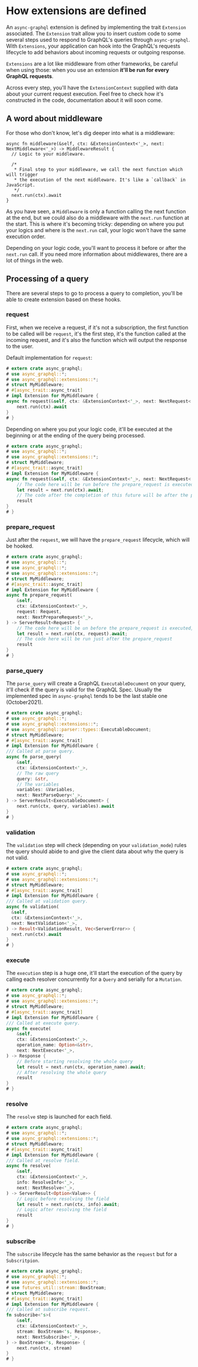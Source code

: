 # How extensions are defined

An `async-graphql` extension is defined by implementing the trait `Extension` associated. The `Extension` trait allow you to insert custom code to some several steps used to respond to GraphQL's queries through `async-graphql`. With `Extensions`, your application can hook into the GraphQL's requests lifecycle to add behaviors about incoming requests or outgoing response.

`Extensions` are a lot like middleware from other frameworks, be careful when using those: when you use an extension **it'll be run for every GraphQL requests**.

Across every step, you'll have the `ExtensionContext` supplied with data about your current request execution. Feel free to check how it's constructed in the code, documentation about it will soon come.

## A word about middleware

For those who don't know, let's dig deeper into what is a middleware:

```rust,ignore
async fn middleware(&self, ctx: &ExtensionContext<'_>, next: NextMiddleware<'_>) -> MiddlewareResult {
  // Logic to your middleware.

  /*
   * Final step to your middleware, we call the next function which will trigger
   * the execution of the next middleware. It's like a `callback` in JavaScript.
   */
  next.run(ctx).await
}
```

As you have seen, a `Middleware` is only a function calling the next function at the end, but we could also do a middleware with the `next.run` function at the start. This is where it's becoming tricky: depending on where you put your logics and where is the `next.run` call, your logic won't have the same execution order.


Depending on your logic code, you'll want to process it before or after the `next.run` call. If you need more information about middlewares, there are a lot of things in the web.

## Processing of a query

There are several steps to go to process a query to completion, you'll be able to create extension based on these hooks.

### request

First, when we receive a request, if it's not a subscription, the first function to be called will be `request`, it's the first step, it's the function called at the incoming request, and it's also the function which will output the response to the user.

Default implementation for `request`:

```rust
# extern crate async_graphql;
# use async_graphql::*;
# use async_graphql::extensions::*;
# struct MyMiddleware;
# #[async_trait::async_trait]
# impl Extension for MyMiddleware {
async fn request(&self, ctx: &ExtensionContext<'_>, next: NextRequest<'_>) -> Response {
    next.run(ctx).await
}
# }
```

Depending on where you put your logic code, it'll be executed at the beginning or at the ending of the query being processed.


```rust
# extern crate async_graphql;
# use async_graphql::*;
# use async_graphql::extensions::*;
# struct MyMiddleware;
# #[async_trait::async_trait]
# impl Extension for MyMiddleware {
async fn request(&self, ctx: &ExtensionContext<'_>, next: NextRequest<'_>) -> Response {
    // The code here will be run before the prepare_request is executed.
    let result = next.run(ctx).await;
    // The code after the completion of this future will be after the processing, just before sending the result to the user.
    result
}
# }
```

### prepare_request

Just after the `request`, we will have the `prepare_request` lifecycle, which will be hooked. 

```rust
# extern crate async_graphql;
# use async_graphql::*;
# use async_graphql::*;
# use async_graphql::extensions::*;
# struct MyMiddleware;
# #[async_trait::async_trait]
# impl Extension for MyMiddleware {
async fn prepare_request(
    &self,
    ctx: &ExtensionContext<'_>,
    request: Request,
    next: NextPrepareRequest<'_>,
) -> ServerResult<Request> {
    // The code here will be un before the prepare_request is executed, just after the request lifecycle hook.
    let result = next.run(ctx, request).await;
    // The code here will be run just after the prepare_request
    result
}
# }
```

### parse_query

The `parse_query` will create a GraphQL `ExecutableDocument` on your query, it'll check if the query is valid for the GraphQL Spec. Usually the implemented spec in `async-graphql` tends to be the last stable one (October2021).

```rust
# extern crate async_graphql;
# use async_graphql::*;
# use async_graphql::extensions::*;
# use async_graphql::parser::types::ExecutableDocument;
# struct MyMiddleware;
# #[async_trait::async_trait]
# impl Extension for MyMiddleware {
/// Called at parse query.
async fn parse_query(
    &self,
    ctx: &ExtensionContext<'_>,
    // The raw query
    query: &str,
    // The variables
    variables: &Variables,
    next: NextParseQuery<'_>,
) -> ServerResult<ExecutableDocument> {
    next.run(ctx, query, variables).await
}
# }
```

### validation

The `validation` step will check (depending on your `validation_mode`) rules the query should abide to and give the client data about why the query is not valid.

```rust
# extern crate async_graphql;
# use async_graphql::*;
# use async_graphql::extensions::*;
# struct MyMiddleware;
# #[async_trait::async_trait]
# impl Extension for MyMiddleware {
/// Called at validation query.
async fn validation(
  &self,
  ctx: &ExtensionContext<'_>,
  next: NextValidation<'_>,
) -> Result<ValidationResult, Vec<ServerError>> {
  next.run(ctx).await
}
# }
```

### execute

The `execution` step is a huge one, it'll start the execution of the query by calling each resolver concurrently for a `Query` and serially for a `Mutation`.

```rust
# extern crate async_graphql;
# use async_graphql::*;
# use async_graphql::extensions::*;
# struct MyMiddleware;
# #[async_trait::async_trait]
# impl Extension for MyMiddleware {
/// Called at execute query.
async fn execute(
    &self,
    ctx: &ExtensionContext<'_>,
    operation_name: Option<&str>,
    next: NextExecute<'_>,
) -> Response {
    // Before starting resolving the whole query
    let result = next.run(ctx, operation_name).await;
    // After resolving the whole query
    result
}
# }
````

### resolve

The `resolve` step is launched for each field.

```rust
# extern crate async_graphql;
# use async_graphql::*;
# use async_graphql::extensions::*;
# struct MyMiddleware;
# #[async_trait::async_trait]
# impl Extension for MyMiddleware { 
/// Called at resolve field.
async fn resolve(
    &self,
    ctx: &ExtensionContext<'_>,
    info: ResolveInfo<'_>,
    next: NextResolve<'_>,
) -> ServerResult<Option<Value>> {
    // Logic before resolving the field
    let result = next.run(ctx, info).await;
    // Logic after resolving the field
    result
}
# }
```

### subscribe

The `subscribe` lifecycle has the same behavior as the `request` but for a `Subscritpion`.

```rust
# extern crate async_graphql;
# use async_graphql::*;
# use async_graphql::extensions::*;
# use futures_util::stream::BoxStream;
# struct MyMiddleware;
# #[async_trait::async_trait]
# impl Extension for MyMiddleware {
/// Called at subscribe request.
fn subscribe<'s>(
    &self,
    ctx: &ExtensionContext<'_>,
    stream: BoxStream<'s, Response>,
    next: NextSubscribe<'_>,
) -> BoxStream<'s, Response> {
    next.run(ctx, stream)
}
# }
``` 
